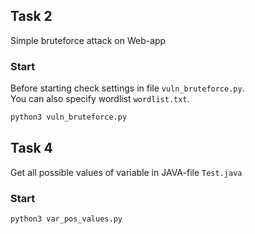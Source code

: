 ## Task 2

Simple bruteforce attack on Web-app

### Start

Before starting check settings in file `vuln_bruteforce.py`.  
You can also specify wordlist `wordlist.txt`.

```bash
python3 vuln_bruteforce.py
```

## Task 4

Get all possible values of variable in JAVA-file `Test.java`

### Start

```bash
python3 var_pos_values.py
```